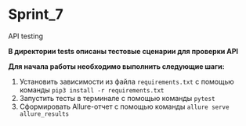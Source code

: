 # Sprint_7
API testing

**В директории tests описаны тестовые сценарии для проверки API**

**Для начала работы необходимо выполнить следующие шаги:** 
1. Установить зависимости из файла ```requirements.txt``` с помощью команды ```pip3 install -r requirements.txt```
2. Запустить тесты в терминале с помощью команды ```pytest```
3. Сформировать Allure-отчет с помощью команды ```allure serve allure_results```